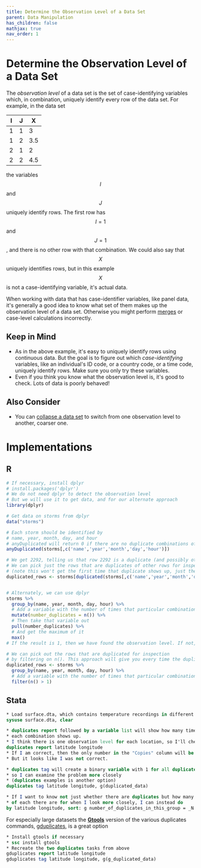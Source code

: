 ```yaml
---
title: Determine the Observation Level of a Data Set
parent: Data Manipulation
has_children: false
mathjax: true
nav_order: 1
---
```


# Determine the Observation Level of a Data Set

The *observation level* of a data set is the set of case-identifying variables which, in combination, uniquely identify every row of the data set. For example, in the data set

| I | J | X |
| - | - | - |
| 1 | 1 | 3 |
| 1 | 2 | 3.5 |
| 2 | 1 | 2 |
| 2 | 2 | 4.5 |

the variables $$I$$ and $$J$$ uniquely identify rows. The first row has $$I = 1$$ and $$J = 1$$, and there is no other row with that combination. We could also say that $$X$$ uniquely identifies rows, but in this example $$X$$ is not a case-identifying variable, it's actual data.

When working with data that has case-identifier variables, like panel data, it's generally a good idea to know what set of them makes up the observation level of a data set. Otherwise you might perform [merges](https://lost-stats.github.io/Data_Manipulation/Combining_Datasets/combining_datasets_horizontal_combination_deterministic.html) or case-level calculations incorrectly.

## Keep in Mind

- As in the above example, it's easy to uniquely identify rows using continuous data. But the goal is to figure out which *case-identifying* variables, like an individual's ID code, or a country code, or a time code, uniquely identify rows. Make sure you only try these variables.
- Even if you think you know what the observation level is, it's good to check. Lots of data is poorly behaved!

## Also Consider

- You can [collapse a data set](https://lost-stats.github.io/Data_Manipulation/collapse_a_data_set.html) to switch from one observation level to another, coarser one.

# Implementations

## R

```r
# If necessary, install dplyr
# install.packages('dplyr')
# We do not need dplyr to detect the observation level
# But we will use it to get data, and for our alternate approach
library(dplyr)

# Get data on storms from dplyr
data("storms")

# Each storm should be identified by
# name, year, month, day, and hour
# anyDuplicated will return 0 if there are no duplicate combinations of these
anyDuplicated(storms[,c('name','year','month','day','hour')])

# We get 2292, telling us that row 2292 is a duplicate (and possibly others!)
# We can pick just the rows that are duplicates of other rows for inspection
# (note this won't get the first time that duplicate shows up, just the subsequent times)
duplicated_rows <- storms[duplicated(storms[,c('name','year','month','day','hour')]),]


# Alternately, we can use dplyr
storms %>% 
  group_by(name, year, month, day, hour) %>%
  # Add a variable with the number of times that particular combination shows up
  mutate(number_duplicates = n()) %>%
  # Then take that variable out
  pull(number_duplicates) %>%
  # And get the maximum of it
  max()
# If the result is 1, then we have found the observation level. If not, we have duplicates.

# We can pick out the rows that are duplicated for inspection 
# by filtering on n(). This approach will give you every time the duplicate appears.
duplicated_rows <- storms %>% 
  group_by(name, year, month, day, hour) %>%
  # Add a variable with the number of times that particular combination shows up
  filter(n() > 1)
```

## Stata

```stata
* Load surface.dta, which contains temperature recordings in different locations
sysuse surface.dta, clear

* duplicates report followed by a variable list will show how many times 
* each combination shows up.
* I think there is one observation level for each location, so I'll check that
duplicates report latitude longitude
* If I am correct, then the only number in the "Copies" column will be 1.
* But it looks like I was not correct.

* duplicates tag will create a binary variable with 1 for all duplicates
* so I can examine the problem more closely
* (duplicates examples is another option)
duplicates tag latitude longitude, g(duplicated_data)

* If I want to know not just whether there are duplicates but how many
* of each there are for when I look more closely, I can instead do
by latitude longitude, sort: g number_of_duplicates_in_this_group = _N
```

For especially large datasets the [**Gtools**](https://gtools.readthedocs.io/en/latest/index.html) version of the various duplicates commands, [gduplicates](https://gtools.readthedocs.io/en/latest/usage/gduplicates/index.html), is a great option
```stata
* Install gtools if necessary
* ssc install gtools
* Recreate the two duplicates tasks from above
gduplicates report latitude longitude
gduplicates tag latitude longitude, g(g_duplicated_data)
```
